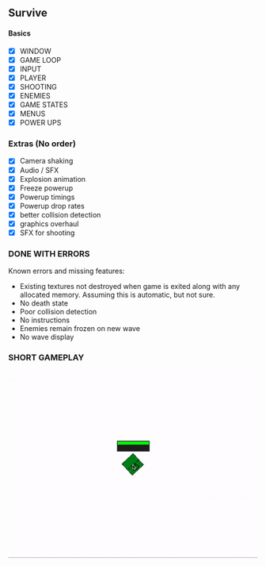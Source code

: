 ## Survive

#### Basics

- [x] WINDOW
- [x] GAME LOOP
- [x] INPUT
- [x] PLAYER
- [x] SHOOTING
- [x] ENEMIES
- [x] GAME STATES
- [x] MENUS
- [x] POWER UPS

### Extras (No order)

- [X] Camera shaking
- [X] Audio / SFX
- [X] Explosion animation
- [X] Freeze powerup
- [X] Powerup timings
- [X] Powerup drop rates
- [X] better collision detection
- [X] graphics overhaul
- [X] SFX for shooting

### DONE WITH ERRORS

Known errors and missing features:

- Existing textures not destroyed when game is exited along with any allocated memory. Assuming this is automatic, but not sure.
- No death state
- Poor collision detection
- No instructions
- Enemies remain frozen on new wave
- No wave display

### SHORT GAMEPLAY
![](gameplay.gif)

